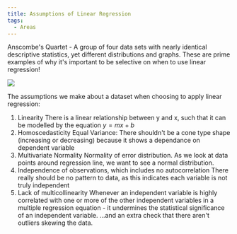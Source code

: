 ```yaml
---
title: Assumptions of Linear Regression
tags:
  - Areas
---
```

Anscombe's Quartet - A group of four data sets with nearly identical descriptive statistics, yet different distributions and graphs. These are prime examples of why it's important to be selective on when to use linear regression!

![](https://matplotlib.org/stable/_images/sphx_glr_anscombe_001.png)

  
The assumptions we make about a dataset when choosing to apply linear regression:
1. Linearity
	There is a linear relationship between y and x, such that it can be modelled by the equation $y = mx+b$
2. Homoscedasticity
	Equal Variance: There shouldn't be a cone type shape (increasing or decreasing) because it shows a dependance on dependent variable
3. Multivariate Normality
	Normality of error distribution. As we look at data points around regression line, we want to see a normal distribution.
4. Independence of observations, which includes no autocorrelation
	There really should be no pattern to data, as this indicates each variable is not truly independent
5. Lack of multicollinearity
	Whenever an independent variable is highly correlated with one or more of the other independent variables in a multiple regression equation - it undermines the statistical significance of an independent variable.
...and an extra check that there aren't outliers skewing the data.
